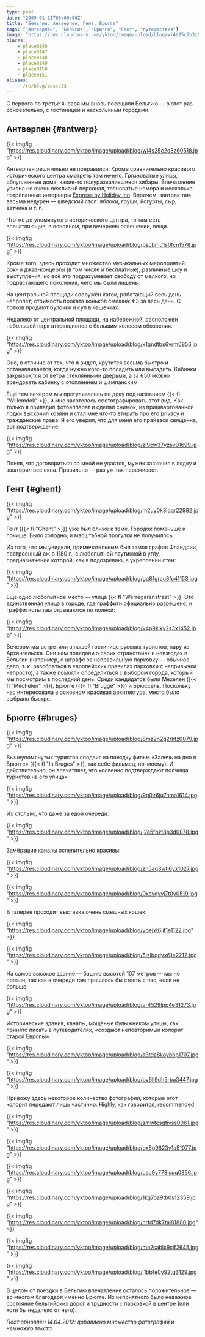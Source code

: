 ```yaml
---
type: post
date: "2009-01-11T00:00:00Z"
title: "Бельгия: Антверпен, Гент, Брюгге"
tags: ["Антверпен", "Бельгия", "Брюгге", "Гент", "путешествия"]
image: "https://res.cloudinary.com/yktoo/image/upload/blog/wi4s25c2o3z60518.jpg"
places:
    - place0146
    - place0147
    - place0148
    - place0149
    - place0150
    - place0151
aliases:
    - /ru/blog/post/33
---
```


С первого по третье января мы вновь посещали Бельгию — в этот раз основательно, с гостиницей и несколькими городами.

## Антверпен {#antwerp}

{{< imgfig "https://res.cloudinary.com/yktoo/image/upload/blog/wi4s25c2o3z60518.jpg" >}}

<!--more-->

Антверпен решительно не понравился. Кроме сравнительно красивого исторического центра смотреть там нечего. Грязноватые улицы, облупленные дома, какие-то полуразвалившиеся хибары. Впечатление усилил не очень вежливый персонал, тесноватые номера и несколько потрёпанные интерьеры [Express by Holiday Inn](http://www.ichotelsgroup.com/h/d/ex/1/en/hotel/anrhe). Впрочем, завтрак там весьма недурен — шведский стол: яблоки, груши, йогурты, сыр, ветчина и т.&nbsp;п.

Что же до упомянутого исторического центра, то там есть впечатляющие, в основном, при вечернем освещении, вещи.

{{< imgfig "https://res.cloudinary.com/yktoo/image/upload/blog/pscbmu1s0fcn1578.jpg" >}}

Кроме того, здесь проходит множество музыкальных мероприятий: рок- и джаз-концерты (в том числе и бесплатные), различные шоу и выступления, но всё это подразумевает свободу от мелкого, но подрастающего поколения, чего мы были лишены.

На центральной площади сооружён каток, работающий весь день напролёт; стоимость проката коньков смешна: €3 за весь день. С лотков продают булочки и суп в чашечках.

Недалеко от центральной площади, на набережной, расположен небольшой парк аттракционов с большим колесом обозрения.

{{< imgfig "https://res.cloudinary.com/yktoo/image/upload/blog/x1qndtbs6vrm0856.jpg" >}}

Оно, в отличие от тех, что я видел, крутится весьма быстро и останавливается, когда нужно кого-то посадить или высадить. Кабинки закрываются от ветра стеклянными дверьми, а за €50 можно арендовать кабинку с отоплением и шампанским.

Ещё тем вечером мы прогуливались по доку под названием {{< fl "Willemdok" >}}, и мне захотелось сфотографировать этот вид. Как только я приладил фотоаппарат и сделал снимок, из пришвартованной лодки выскочил хозяин и стал мне что-то втирать про его privacy и гражданские права. Я его уверил, что для меня его прайваси священна, вот подтверждение:

{{< imgfig "https://res.cloudinary.com/yktoo/image/upload/blog/zi9cw37yzsv01699.jpg" >}}

Поняв, что договориться со мной не удастся, мужик заскочил в лодку и зашторил все окна. Правильно — раз уж так переживает.

## Гент {#ghent}

{{< imgfig "https://res.cloudinary.com/yktoo/image/upload/blog/m2uy0k3ioqr22982.jpg" >}}

Гент ({{< fl "Ghent" >}}) уже был ближе к теме. Городок поменьше и почище. Было холодно, и масштабной прогулки не получилось.

Из того, что мы увидели, примечательным был замок графов Фландрии, построенный аж в 1180 г., с любопытной паутинкой в углу, предназначение которой, как я подозреваю, в укреплении стен:

{{< imgfig "https://res.cloudinary.com/yktoo/image/upload/blog/gq81grau3fc41153.jpg" >}}

Ещё одно любопытное место — улица {{< fl "Werregarenstraat" >}}. Это единственная улица в городе, где граффити официально разрешено, и граффитисты там отрываются по полной:

{{< imgfig "https://res.cloudinary.com/yktoo/image/upload/blog/v4p9kikv2s3x1452.jpg" >}}

Вечером мы встретили в нашей гостинице русских туристов, пару из Архангельска. Они нам поведали о своих странствиях и невзгодах в Бельгии (например, о штрафе за неправильную парковку — обычное дело, т.&nbsp;к. разобраться в европейских правилах парковки с непривычки непросто), а также помогли определиться с выбором города, который мы посмотрим в последний день. Среди кандидатов были Мехелен ({{< fl "Mechelen" >}}), Брюгге ({{< fl "Brugge" >}}) и Брюссель. Поскольку нас интересовала в основном красивая архитектура, место было выбрано быстро.

## Брюгге {#bruges}

{{< imgfig "https://res.cloudinary.com/yktoo/image/upload/blog/8mz2n2g2rktz0079.jpg" >}}

Вышеупомянутых туристов сподвиг на поездку фильм «Залечь на дно в Брюгге» ({{< fl "In Bruges" >}}, так себе фильмец, по-моему). И действительно, он впечатляет, что косвенно подтверждают полчища туристов на его улицах:

{{< imgfig "https://res.cloudinary.com/yktoo/image/upload/blog/9q0lr6ju7nma1614.jpg" >}}

Их столько, что даже за едой очереди:

{{< imgfig "https://res.cloudinary.com/yktoo/image/upload/blog/j2a5fbzt8p3d0078.jpg" >}}

Замёрзшие каналы ослепительно красивы:

{{< imgfig "https://res.cloudinary.com/yktoo/image/upload/blog/zn5aq3wti6yx1027.jpg" >}}

{{< imgfig "https://res.cloudinary.com/yktoo/image/upload/blog/0xcvqvvj7t0y0519.jpg" >}}

В галерее проходит выставка очень смешных кошек:

{{< imgfig "https://res.cloudinary.com/yktoo/image/upload/blog/ybejxt6jit1e1122.jpg" >}}

{{< imgfig "https://res.cloudinary.com/yktoo/image/upload/blog/5izibqdyx61e2212.jpg" >}}

На самое высокое здание — башню высотой 107 метров — мы не попали, так как в очереди там пришлось бы стоять с час, если не больше.

{{< imgfig "https://res.cloudinary.com/yktoo/image/upload/blog/vr4529lpp4e31273.jpg" >}}

Исторические здания, каналы, мощёные булыжником улицы, как принято писать в путеводителях, «создают неповторимый колорит старой Европы».

{{< imgfig "https://res.cloudinary.com/yktoo/image/upload/blog/a3tqa8koybhp1707.jpg" >}}

{{< imgfig "https://res.cloudinary.com/yktoo/image/upload/blog/bv6ll9dh5rba3447.jpg" >}}

Привожу здесь некоторое количество фотографий, которые этот колорит передают лишь частично. Highly, как говорится, recommended.

{{< imgfig "https://res.cloudinary.com/yktoo/image/upload/blog/smwtesqtivss0061.jpg" >}}

{{< imgfig "https://res.cloudinary.com/yktoo/image/upload/blog/gx5g9623y1a51077.jpg" >}}

{{< imgfig "https://res.cloudinary.com/yktoo/image/upload/blog/usp9v778lsuq0356.jpg" >}}

{{< imgfig "https://res.cloudinary.com/yktoo/image/upload/blog/1kg7pa9tb0s12359.jpg" >}}

{{< imgfig "https://res.cloudinary.com/yktoo/image/upload/blog/nrfd7dk7tal81880.jpg" >}}

{{< imgfig "https://res.cloudinary.com/yktoo/image/upload/blog/mo7sablx9cjf2645.jpg" >}}

{{< imgfig "https://res.cloudinary.com/yktoo/image/upload/blog/l1bb1e0y92tq3129.jpg" >}}

В целом от поездки в Бельгию впечатление осталось положительное — во многом благодаря именно Брюгге. Из неприятного было неважное состояние бельгийских дорог и трудности с парковкой в центре (или хотя бы недалеко от него).

*Пост обновлён 14.04.2012: добавлено множество фотографий и немножко текста.*
